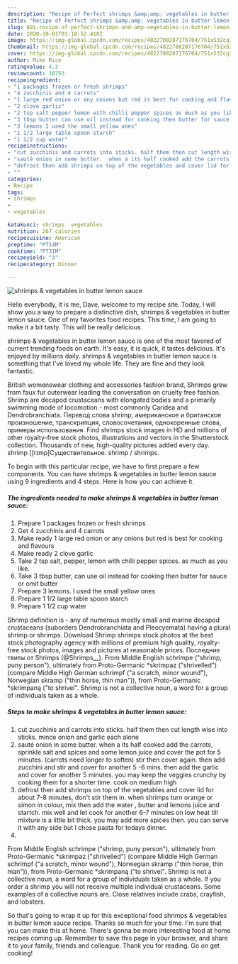 ```yaml
---
description: "Recipe of Perfect shrimps &amp;amp; vegetables in butter lemon sauce"
title: "Recipe of Perfect shrimps &amp;amp; vegetables in butter lemon sauce"
slug: 891-recipe-of-perfect-shrimps-and-amp-vegetables-in-butter-lemon-sauce
date: 2020-10-01T03:18:52.418Z
image: https://img-global.cpcdn.com/recipes/4822708287176704/751x532cq70/shrimps-vegetables-in-butter-lemon-sauce-recipe-main-photo.jpg
thumbnail: https://img-global.cpcdn.com/recipes/4822708287176704/751x532cq70/shrimps-vegetables-in-butter-lemon-sauce-recipe-main-photo.jpg
cover: https://img-global.cpcdn.com/recipes/4822708287176704/751x532cq70/shrimps-vegetables-in-butter-lemon-sauce-recipe-main-photo.jpg
author: Mike Rice
ratingvalue: 4.3
reviewcount: 30753
recipeingredient:
- "1 packages frozen or fresh shrimps"
- "4 zucchinis and 4 carrots"
- "1 large red onion or any onions but red is best for cooking and flavours"
- "2 clove garlic"
- "2 tsp salt pepper lemon with chilli pepper spices as much as you like"
- "3 tbsp butter can use oil instead for cooking then butter for sauce or omit butter"
- "3 lemons I used the small yellow ones"
- "1 1/2 large table spoon starch"
- "1 1/2 cup water"
recipeinstructions:
- "cut zucchinis and carrots into sticks. half them then cut length wise into sticks. mince onion and garlic each alone"
- "sauté onion in some butter.  when a its half cooked add the carrots, sprinkle salt and spices and some lemon juice and cover the pot for 5 minutes. (carrots need longer to soften) stir then cover again. then add zucchini and stir and cover for another 5 -6 mins. then add the garlic and cover for another 5 minutes. you may keep the veggies crunchy by cooking them for a shorter time. cook on medium high"
- "defrost then add shrimps on top of the vegetables and cover lid for about 7-8 minutes, don&#39;t stir them in. when shrimps turn orange or simon in colour,  mix then add the water , butter and lemons juice and startch. mix well and let cook for another 6-7 minutes on low heat till mixture is a little bit thick. you may add more spices then. you can serve it with any side but I chose pasta for todays dinner."
- ""
categories:
- Recipe
tags:
- shrimps
- 
- vegetables

katakunci: shrimps  vegetables 
nutrition: 267 calories
recipecuisine: American
preptime: "PT14M"
cooktime: "PT31M"
recipeyield: "3"
recipecategory: Dinner

---
```



![shrimps &amp; vegetables in butter lemon sauce](https://img-global.cpcdn.com/recipes/4822708287176704/751x532cq70/shrimps-vegetables-in-butter-lemon-sauce-recipe-main-photo.jpg)

Hello everybody, it is me, Dave, welcome to my recipe site. Today, I will show you a way to prepare a distinctive dish, shrimps &amp; vegetables in butter lemon sauce. One of my favorites food recipes. This time, I am going to make it a bit tasty. This will be really delicious.

shrimps &amp; vegetables in butter lemon sauce is one of the most favored of current trending foods on earth. It's easy, it is quick, it tastes delicious. It's enjoyed by millions daily. shrimps &amp; vegetables in butter lemon sauce is something that I've loved my whole life. They are fine and they look fantastic.

British womenswear clothing and accessories fashion brand, Shrimps grew from faux fur outerwear leading the conversation on cruelty free fashion. Shrimp are decapod crustaceans with elongated bodies and a primarily swimming mode of locomotion - most commonly Caridea and Dendrobranchiata. Перевод слова shrimp, американское и британское произношение, транскрипция, словосочетания, однокоренные слова, примеры использования. Find shrimps stock images in HD and millions of other royalty-free stock photos, illustrations and vectors in the Shutterstock collection. Thousands of new, high-quality pictures added every day. shrimp [ʃrɪmp]Существительное. shrimp / shrimps.


To begin with this particular recipe, we have to first prepare a few components. You can have shrimps &amp; vegetables in butter lemon sauce using 9 ingredients and 4 steps. Here is how you can achieve it.

<!--inarticleads1-->

##### The ingredients needed to make shrimps &amp; vegetables in butter lemon sauce:

1. Prepare 1 packages frozen or fresh shrimps
1. Get 4 zucchinis and 4 carrots
1. Make ready 1 large red onion or any onions but red is best for cooking and flavours
1. Make ready 2 clove garlic
1. Take 2 tsp salt, pepper, lemon with chilli pepper spices. as much as you like.
1. Take 3 tbsp butter, can use oil instead for cooking then butter for sauce or omit butter
1. Prepare 3 lemons. I used the small yellow ones
1. Prepare 1 1/2 large table spoon starch
1. Prepare 1 1/2 cup water


Shrimp definition is - any of numerous mostly small and marine decapod crustaceans (suborders Dendrobranchiata and Pleocyemata) having a plural shrimp or shrimps. Download Shrimp shrimps stock photos at the best stock photography agency with millions of premium high quality, royalty-free stock photos, images and pictures at reasonable prices. Последние твиты от Shrimps (@Shrimps__). From Middle English schrimpe (&#34;shrimp, puny person&#34;), ultimately from Proto-Germanic *skrimpaz (&#34;shrivelled&#34;) (compare Middle High German schrimpf (&#34;a scratch, minor wound&#34;), Norwegian skramp (&#34;thin horse, thin man&#34;)), from Proto-Germanic *skrimpaną (&#34;to shrivel&#34;. Shrimp is not a collective noun, a word for a group of individuals taken as a whole. 

<!--inarticleads2-->

##### Steps to make shrimps &amp; vegetables in butter lemon sauce:

1. cut zucchinis and carrots into sticks. half them then cut length wise into sticks. mince onion and garlic each alone
1. sauté onion in some butter.  when a its half cooked add the carrots, sprinkle salt and spices and some lemon juice and cover the pot for 5 minutes. (carrots need longer to soften) stir then cover again. then add zucchini and stir and cover for another 5 -6 mins. then add the garlic and cover for another 5 minutes. you may keep the veggies crunchy by cooking them for a shorter time. cook on medium high
1. defrost then add shrimps on top of the vegetables and cover lid for about 7-8 minutes, don&#39;t stir them in. when shrimps turn orange or simon in colour,  mix then add the water , butter and lemons juice and startch. mix well and let cook for another 6-7 minutes on low heat till mixture is a little bit thick. you may add more spices then. you can serve it with any side but I chose pasta for todays dinner.
1. 


From Middle English schrimpe (&#34;shrimp, puny person&#34;), ultimately from Proto-Germanic *skrimpaz (&#34;shrivelled&#34;) (compare Middle High German schrimpf (&#34;a scratch, minor wound&#34;), Norwegian skramp (&#34;thin horse, thin man&#34;)), from Proto-Germanic *skrimpaną (&#34;to shrivel&#34;. Shrimp is not a collective noun, a word for a group of individuals taken as a whole. If you order a shrimp you will not receive multiple individual crustaceans. Some examples of a collective nouns are. Close relatives include crabs, crayfish, and lobsters. 

So that's going to wrap it up for this exceptional food shrimps &amp; vegetables in butter lemon sauce recipe. Thanks so much for your time. I'm sure that you can make this at home. There's gonna be more interesting food at home recipes coming up. Remember to save this page in your browser, and share it to your family, friends and colleague. Thank you for reading. Go on get cooking!

